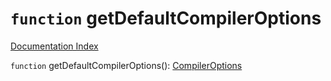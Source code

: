 # `function` getDefaultCompilerOptions

[Documentation Index](../README.md)

`function` getDefaultCompilerOptions(): [CompilerOptions](../interface.CompilerOptions/README.md)